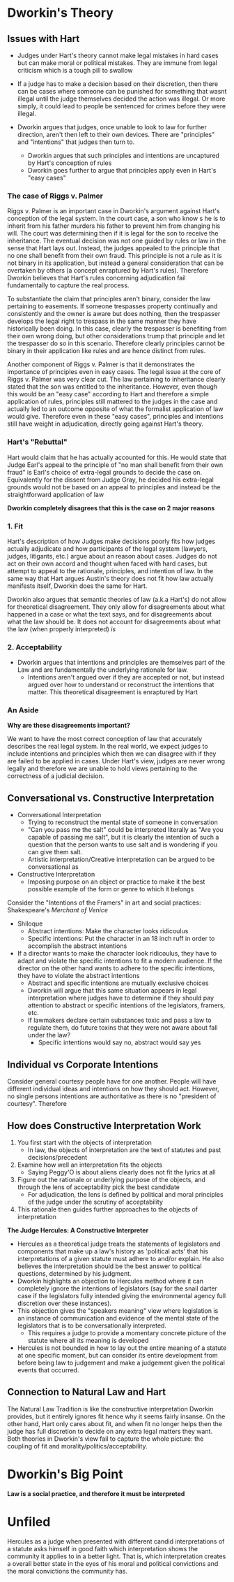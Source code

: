 # Dworkin's Theory

## Issues with Hart

- Judges under Hart's theory cannot make legal mistakes in hard cases but can make moral or political mistakes. They are immune from legal criticism which is a tough pill to swallow

- If a judge has to make a decision based on their discretion, then there can be cases where someone can be punished for something that wasnt illegal until the judge themselves decided the action was illegal. Or more simply, it could lead to people be sentenced for crimes before they were illegal.

- Dworkin argues that judges, once unable to look to law for further direction, aren't then left to their own devices. There are "principles" and "intentions" that judges then turn to.
    - Dworkin argues that such principles and intentions are uncaptured by Hart's conception of rules
    - Dworkin goes further to argue that principles apply even in Hart's "easy cases"

### The case of Riggs v. Palmer

Riggs v. Palmer is an important case in Dworkin's argument against Hart's conception of the legal system. In the court case, a son who know s he is to inherit from his father murders his father to prevent him from changing his will. The court was determining then if it is legal for the son to receive the inheritance. The eventual decision was not one guided by rules or law in the sense that Hart lays out. Instead, the judges appealed to the principle that no one shall benefit from their own fraud. This principle is not a rule as it is not binary in its application, but instead a general consideration that can be overtaken by others (a concept enraptured by Hart's rules). Therefore Dworkin believes that Hart's rules concerning adjudication fail fundamentally to capture the real process.

To substantiate the claim that principles aren't binary, consider the law pertaining to easements. If someone trespasses property continually and consistently and the owner is aware but does nothing, then the trespasser develops the legal right to trespass in the same manner they have historically been doing. In this case, clearly the trespasser is benefiting from their own wrong doing, but other considerations trump that principle and let the trespasser do so in this scenario. Therefore clearly principles cannot be binary in their application like rules and are hence distinct from rules.

Another component of Riggs v. Palmer is that it demonstrates the importance of principles even in easy cases. The legal issue at the core of Riggs v. Palmer was very clear cut. The law pertaining to inheritance clearly stated that the son was entitled to the inheritance. However, even though this would be an "easy case" according to Hart and therefore a simple application of rules, principles still mattered to the judges in the case and actually led to an outcome opposite of what the formalist application of law would give. Therefore even in these "easy cases", principles and intentions still have weight in adjudication, directly going against Hart's theory.

### Hart's "Rebuttal"

Hart would claim that he has actually accounted for this. He would state that Judge Earl's appeal to the principle of "no man shall benefit from their own fraud" is Earl's choice of extra-legal grounds to decide the case on. Equivalently for the dissent from Judge Gray, he decided his extra-legal grounds would not be based on an appeal to principles and instead be the straightforward application of law

**Dworkin completely disagrees that this is the case on 2 major reasons**

### 1. Fit 

Hart's description of how Judges make decisions poorly fits how judges actually adjudicate and how participants of the legal system (lawyers, judges, litigants, etc.) argue about an reason about cases. Judges do not act on their own accord and thought when faced with hard cases, but attempt to appeal to the rationale, principles, and intention of law. In the same way that Hart argues Austin's theory does not fit how law actually manifests itself, Dworkin does the same for Hart.

Dworkin also argues that semantic theories of law (a.k.a Hart's) do not allow for theoretical disagreement. They only allow for disagreements about what happened in a case or what the text says, and for disagreements about what the law should be. It does not account for disagreements about what the law (when properly interpreted) *is*

### 2. Acceptability

- Dworkin argues that intentions and principles are themselves part of the Law and are fundamentally the underlying rationale for law.
    - Intentions aren't argued over if they are accepted or not, but instead argued over how to understand or reconstruct the intentions that matter. This theoretical disagreement is enraptured by Hart

### An Aside

**Why are these disagreements important?**

We want to have the most correct conception of law that accurately describes the real legal system. In the real world, we expect judges to include intentions and principles which then we can disagree with if they are failed to be applied in cases. Under Hart's view, judges are never wrong legally and therefore we are unable to hold views pertaining to the correctness of a judicial decision.

## Conversational vs. Constructive Interpretation

- Conversational Interpretation
    - Trying to reconstruct the mental state of someone in conversation
    - "Can you pass me the salt" could be interpreted literally as "Are you capable of passing me salt", but it is clearly the intention of such a question that the person wants to use salt and is wondering if you can give them salt.
    - Artistic interpretation/Creative interpretation can be argued to be conversational as 
- Constructive Interpretation
    - Imposing purpose on an object or practice to make it the best possible example of the form or genre to which it belongs

Consider the "Intentions of the Framers" in art and social practices: Shakespeare's *Merchant of Venice*

- Shiloque
    - Abstract intentions: Make the character looks ridicoulus
    - Specific intentions: Put the character in an 18 inch ruff in order to accomplish the abstract intentions
- If a director wants to make the character look ridicoulus, they have to adapt and violate the specific intentions to fit a modern audience. If the director on the other hand wants to adhere to the specific intentions, they have to violate the abstract intentions
    - Abstract and specific intentions are mutually exclusive choices
    - Dworkin will argue that this same situation appears in legal interpretation where judges have to determine if they should pay attention to abstract or specific intentions of the legislators, framers, etc.
    - If lawmakers declare certain substances toxic and pass a law to regulate them, do future toxins that they were not aware about fall under the law?
        - Specific intentions would say no, abstract would say yes

## Individual vs Corporate Intentions

Consider general courtesy people have for one another. People will have different individual ideas and intentions on how they should act. However, no single persons intentions are authoritative as there is no "president of courtesy". Therefore

## How does Constructive Interpretation Work

1. You first start with the objects of interpretation
    - In law, the objects of interpretation are the text of statutes and past decisions/precedent
2. Examine how well an interpretation fits the objects
    - Saying Peggy'O is about aliens clearly does not fit the lyrics at all
3. Figure out the rationale or underlying purpose of the objects, and through the lens of acceptability pick the best candidate
    - For adjudication, the lens is defined by political and moral principles of the judge under the scrutiny of acceptability
4. This rationale then guides further approaches to the objects of interpretation


**The Judge Hercules: A Constructive Interpreter**

- Hercules as a theoretical judge treats the statements of legislators and components that make up a law's history as 'political acts' that his interpretations of a given statute must adhere to and/or explain. He also believes the interpretation should be the best answer to political questions, determined by his judgment.
- Dworkin highlights an objection to Hercules method where it can completely ignore the intentions of legislators (say for the snail darter case if the legislators fully intended giving the environmental agency full discretion over these instances).
- This objection gives the "speakers meaning" view where legislation is an instance of communication and evidence of the mental state of the legislators that is to be conversationally interpreted.
    - This requires a judge to provide a momentary concrete picture of the statute where all its meaning is developed
- Hercules is not bounded in how to lay out the entire meaning of a statute at one specific moment, but can consider its entire development from before being law to judgement and make a judgement given the political events that occurred.

## Connection to Natural Law and Hart

The Natural Law Tradition is like the constructive interpretation Dworkin provides, but it entirely ignores fit hence why it seems fairly insanse. On the other hand, Hart only cares about fit, and when fit no longer helps then the judge has full discretion to decide on any extra legal matters they want. Both theories in Dworkin's view fail to capture the whole picture: the coupling of fit and morality/politics/acceptability.

# Dworkin's Big Point

**Law is a social practice, and therefore it must be interpreted**



# Unfiled

Hercules as a judge when presented with different candid interpretations of a statute asks himself in good faith which interpretation shows the community it applies to in a better light. That is, which interpretation creates a overall better state in the eyes of his moral and political convictions and the moral convictions the community has.
